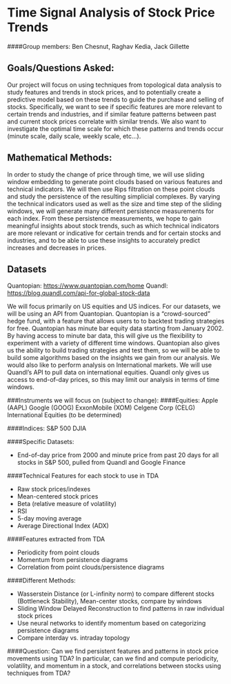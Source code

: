 Time Signal Analysis of Stock Price Trends
===================



####Group members: Ben Chesnut, Raghav Kedia, Jack Gillette

Goals/Questions Asked:
-------------
Our project will focus on using techniques from topological data analysis to study features and trends in stock prices, and to potentially create a predictive model based on these trends to guide the purchase and selling of stocks. Specifically, we want to see if specific features are more relevant to certain trends and industries, and if similar feature patterns between past and current stock prices correlate with similar trends. We also want to investigate the optimal time scale for which these patterns and trends occur (minute scale, daily scale, weekly scale, etc…).

Mathematical Methods:
-------------
In order to study the change of price through time, we will use sliding window embedding to generate point clouds based on various features and technical indicators. We will then use Rips filtration on these point clouds and study the persistence of the resulting simplicial complexes. By varying the technical indicators used as well as the size and time step of the sliding windows, we will generate many different persistence measurements for each index. From these persistence measurements, we hope to gain meaningful insights about stock trends, such as which technical indicators are more relevant or indicative for certain trends and for certain stocks and industries, and to be able to use these insights to accurately predict increases and decreases in prices.

Datasets
-------------
Quantopian: https://www.quantopian.com/home
Quandl: https://blog.quandl.com/api-for-global-stock-data

We will focus primarily on US equities and US indices. For our datasets, we will be using an API from Quantopian. Quantopian is a “crowd-sourced” hedge fund, with a feature that allows users to to backtest trading strategies for free. Quantopian has minute bar equity data starting from January 2002. By having access to minute bar data, this will give us the flexibility to experiment with a variety of different time windows. Quantopian also gives us the ability to build trading strategies and test them, so we will be able to build some algorithms based on the insights we gain from our analysis. We would also like to perform analysis on International markets. We will use Quandl’s API to pull data on international equities. Quandl only gives us access to end-of-day prices, so this may limit our analysis in terms of time windows.

###Instruments we will focus on (subject to change):
####Equities:
Apple (AAPL)
Google (GOOG)
ExxonMobile (XOM)
Celgene Corp (CELG)
International Equities (to be determined)

####Indices:
S&P 500
DJIA

####Specific Datasets:
- End-of-day price from 2000 and minute price from past 20 days for all stocks in S&P 500, pulled from Quandl and Google Finance

####Technical Features for each stock to use in TDA
- Raw stock prices/indexes
- Mean-centered stock prices
- Beta (relative measure of volatility)
- RSI
- 5-day moving average
- Average Directional Index (ADX)

####Features extracted from TDA
- Periodicity from point clouds
- Momentum from persistence diagrams
- Correlation from point clouds/persistence diagrams

####Different Methods:
- Wasserstein Distance (or L-infinity norm) to compare different stocks (Bottleneck Stability), Mean-center stocks, compare by windows
- Sliding Window Delayed Reconstruction to find patterns in raw individual stock prices
- Use neural networks to identify momentum based on categorizing persistence diagrams
- Compare interday vs. intraday topology

####Question:
Can we find persistent features and patterns in stock price movements using TDA? In particular, can we find and compute periodicity, volatility, and momentum in a stock, and correlations between stocks using techniques from TDA?
